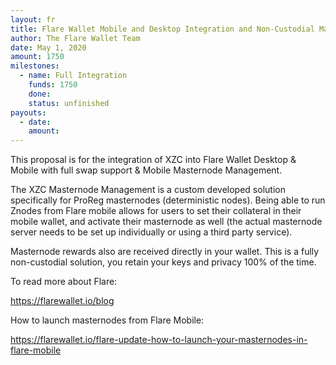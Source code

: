 ```yaml
---
layout: fr
title: Flare Wallet Mobile and Desktop Integration and Non-Custodial Masternode Management
author: The Flare Wallet Team
date: May 1, 2020
amount: 1750
milestones:
  - name: Full Integration
    funds: 1750
    done:
    status: unfinished
payouts:
  - date:
    amount:
---
```


This proposal is for the integration of XZC into Flare Wallet Desktop & Mobile with full swap support & Mobile Masternode Management.

The XZC Masternode Management is a custom developed solution specifically for ProReg masternodes (deterministic nodes). Being able to run Znodes from Flare mobile allows for users to set their collateral in their mobile wallet, and activate their masternode as well (the actual masternode server needs to be set up individually or using a third party service).

Masternode rewards also are received directly in your wallet. This is a fully non-custodial solution, you retain your keys and privacy 100% of the time.

To read more about Flare:

https://flarewallet.io/blog

How to launch masternodes from Flare Mobile:

https://flarewallet.io/flare-update-how-to-launch-your-masternodes-in-flare-mobile

